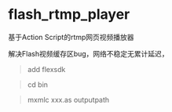 # flash_rtmp_player
基于Action Script的rtmp网页视频播放器

解决Flash视频缓存区bug，网络不稳定无累计延迟，

> add flexsdk

> cd bin

> mxmlc xxx.as outputpath
